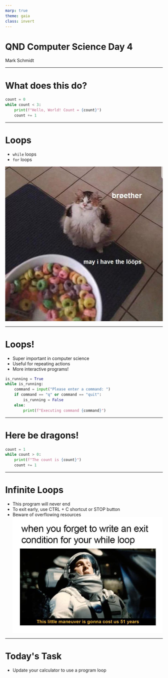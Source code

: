 ```yaml
---
marp: true
theme: gaia
class: invert
---
```


# QND Computer Science Day 4
Mark Schmidt

--- 

# What does this do?

```python
count = 0
while count < 3:
    print(f"Hello, World! Count = {count}")
    count += 1

```

---

# Loops

- `while` loops
- `for` loops

![bg right w:500](../assets/loop.jpeg)

<!-- -->
<!-- Introduces += shorthand -->

---

# Loops!

- Super important in computer science
- Useful for repeating actions
- More interactive programs!

```python
is_running = True
while is_running:
    command = input("Please enter a command: ")
    if command == "q" or command == "quit":
        is_running = False 
    else:
        print(f"Executing command {command}")
```
<!-- -->
<!-- Introduce break as an alternative-->

---

# Here be dragons!

```python
count = 1
while count > 0:
    print(f"The count is {count}")
    count += 1
```


<!-- -->
<!-- Infinite loop -->
---

# Infinite Loops

- This program will never end
- To exit early, use CTRL + C shortcut or STOP button
- Beware of overflowing resources
![bg right w:500](../assets/infinite_loop.jpeg)

<!-- -->
<!-- Python is smarter than most languages with this-->
---

# Today's Task

- Update your calculator to use a program loop


